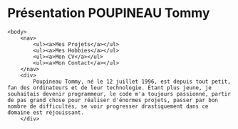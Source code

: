 <!DOCTYPE html>
<html>
	<head>
		<meta charset="utf-8" />
		<h1>Présentation POUPINEAU Tommy</h1>
	</head>

	<body>
		<nav>
			<ul><a>Mes Projets</a></ul>
			<ul><a>Mes Hobbies</a></ul>
			<ul><a>Mon CV</a></ul>
			<ul><a>Mon Contact</a></ul>
		</nav>	
		<div>
			Poupineau Tommy, né le 12 juillet 1996, est depuis tout petit, fan des ordinateurs et de leur technologie. Étant plus jeune, je souhaitais devenir programmeur, le code m'a toujours passionné, partir de pas grand chose pour réaliser d'énormes projets, passer par bon nombre de difficultés, se voir progresser drastiquement dans ce domaine est réjouissant. 
		</div>
